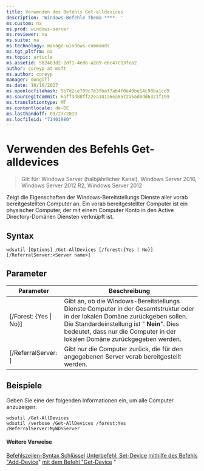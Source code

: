 ```yaml
---
title: Verwenden des Befehls Get-alldevices
description: 'Windows-Befehle Thema ****- '
ms.custom: na
ms.prod: windows-server
ms.reviewer: na
ms.suite: na
ms.technology: manage-windows-commands
ms.tgt_pltfrm: na
ms.topic: article
ms.assetid: 5824b3d2-2df1-4ed6-a289-e6c47c13fea2
author: coreyp-at-msft
ms.author: coreyp
manager: dongill
ms.date: 10/16/2017
ms.openlocfilehash: 5b7d2ce709c7e3fbaf7ab4f0e49be14c98ba1cd9
ms.sourcegitcommit: 6aff3d88ff22ea141a6ea6572a5ad8dd6321f199
ms.translationtype: MT
ms.contentlocale: de-DE
ms.lasthandoff: 09/27/2019
ms.locfileid: "71401980"
---
```

# <a name="using-the-get-alldevices-command"></a>Verwenden des Befehls Get-alldevices

>Gilt für: Windows Server (halbjährlicher Kanal), Windows Server 2016, Windows Server 2012 R2, Windows Server 2012

Zeigt die Eigenschaften der Windows-Bereitstellungs Dienste aller vorab bereitgestellten Computer an. Ein vorab bereitgestellter Computer ist ein physischer Computer, der mit einem Computer Konto in den Active Directory-Domänen Diensten verknüpft ist.
## <a name="syntax"></a>Syntax
```
wdsutil [Options] /Get-AllDevices [/forest:{Yes | No}] [/ReferralServer:<Server name>]
```
## <a name="parameters"></a>Parameter
|Parameter|Beschreibung|
|-------|--------|
|[/Forest: {Yes &#124; No}]|Gibt an, ob die Windows-Bereitstellungs Dienste Computer in der Gesamtstruktur oder in der lokalen Domäne zurückgeben sollen. Die Standardeinstellung ist " **Nein**". Dies bedeutet, dass nur die Computer in der lokalen Domäne zurückgegeben werden.|
|[/ReferralServer: <Server name>]|Gibt nur die Computer zurück, die für den angegebenen Server vorab bereitgestellt werden.|
## <a name="BKMK_examples"></a>Beispiele
Geben Sie eine der folgenden Informationen ein, um alle Computer anzuzeigen:
```
wdsutil /Get-AllDevices
wdsutil /verbose /Get-AllDevices /forest:Yes /ReferralServer:MyWDSServer
```
#### <a name="additional-references"></a>Weitere Verweise
[Befehlszeilen-Syntax Schlüssel](command-line-syntax-key.md)
[Unterbefehl: Set-Device](subcommand-set-device.md)
[mithilfe des Befehls "Add-Device](using-the-add-device-command.md)" 
[mit dem Befehl "Get-Device](using-the-get-device-command.md) "
